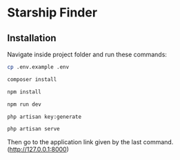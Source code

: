 # Starship Finder

## Installation

Navigate inside project folder and run these commands:

```bash
cp .env.example .env
```
```bash
composer install
```

```bash
npm install
```

```bash
npm run dev
```

```bash
php artisan key:generate
```

```bash
php artisan serve
```

Then go to the application link given by the last command. (http://127.0.0.1:8000)
    
